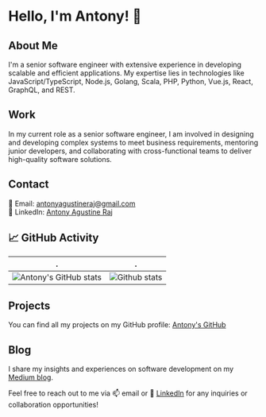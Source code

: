 
# Hello, I'm Antony! 👋

## About Me
I'm a senior software engineer with extensive experience in developing scalable and efficient applications. My expertise lies in technologies like JavaScript/TypeScript, Node.js, Golang, Scala, PHP, Python, Vue.js, React, GraphQL, and REST.

## Work
In my current role as a senior software engineer, I am involved in designing and developing complex systems to meet business requirements, mentoring junior developers, and collaborating with cross-functional teams to deliver high-quality software solutions.

## Contact
📧 Email: antonyagustineraj@gmail.com  
💬 LinkedIn: [Antony Agustine Raj](https://www.linkedin.com/in/antony-agustine-raj/)

## 📈 GitHub Activity
| .                                                                                                                                       | .                                                                                                                         |
|-----------------------------------------------------------------------------------------------------------------------------------------|---------------------------------------------------------------------------------------------------------------------------|
| ![Antony's GitHub stats](https://github-readme-stats.vercel.app/api?username=antonyagustine&count_private=true&show_icons=true&theme=dark)| ![Github stats](https://github-readme-streak-stats.herokuapp.com/?user=antonyagustine&theme=dark) |

## Projects
You can find all my projects on my GitHub profile: [Antony's GitHub](https://github.com/antonyagustine)

## Blog
I share my insights and experiences on software development on my [Medium blog](https://medium.com/@antonyagustineraj).

Feel free to reach out to me via 📫 email or 💬 [LinkedIn](https://www.linkedin.com/in/antony-agustine-raj/) for any inquiries or collaboration opportunities!
